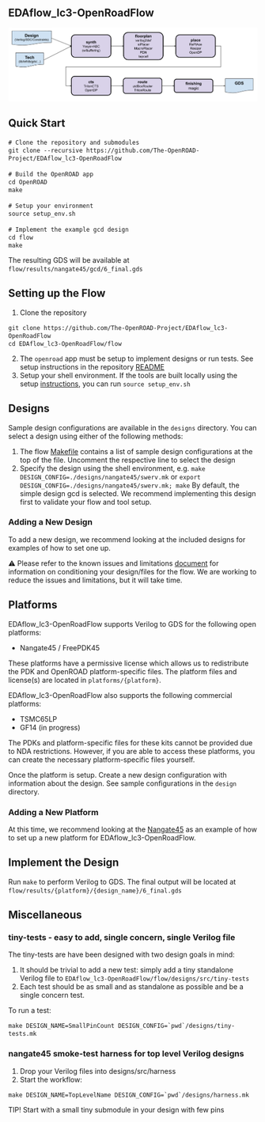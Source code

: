 
## EDAflow_lc3-OpenRoadFlow
![alt text](docs/flow.png "flow")

## Quick Start
```
# Clone the repository and submodules
git clone --recursive https://github.com/The-OpenROAD-Project/EDAflow_lc3-OpenRoadFlow

# Build the OpenROAD app
cd OpenROAD
make

# Setup your environment
source setup_env.sh

# Implement the example gcd design
cd flow
make
```
The resulting GDS will be available at `flow/results/nangate45/gcd/6_final.gds`

## Setting up the Flow

1. Clone the repository
```
git clone https://github.com/The-OpenROAD-Project/EDAflow_lc3-OpenRoadFlow
cd EDAflow_lc3-OpenRoadFlow/flow
```
2. The `openroad` app must be setup to implement designs or run tests. See setup
   instructions in the repository [README](../README.md#Setup)
3. Setup your shell environment. If the tools are built locally using the setup
   [instructions](../README.md#Setup), you can run `source setup_env.sh`

## Designs
Sample design configurations are available in the `designs` directory. You can
select a design using either of the following methods:
1. The flow [Makefile](Makefile) contains a list of sample design configurations
   at the top of the file. Uncomment the respective line to select the design
2. Specify the design using the shell environment, e.g.
   `make DESIGN_CONFIG=./designs/nangate45/swerv.mk` or
   `export DESIGN_CONFIG=./designs/nangate45/swerv.mk; make`
By default, the simple design gcd is selected. We recommend implementing this
design first to validate your flow and tool setup.

### Adding a New Design
To add a new design, we recommend looking at the included designs for examples
of how to set one up.

:warning: Please refer to the known issues and limitations
[document](docs/Known%20Issues%20and%20Limitations.pdf) for information on
conditioning your design/files for the flow. We are working to reduce the issues
and limitations, but it will take time.


## Platforms
EDAflow_lc3-OpenRoadFlow supports Verilog to GDS for the following open platforms:
* Nangate45 / FreePDK45

These platforms have a permissive license which allows us to redistribute the
PDK and OpenROAD platform-specific files. The platform files and license(s) are
located in `platforms/{platform}`.

EDAflow_lc3-OpenRoadFlow also supports the following commercial platforms:
* TSMC65LP
* GF14 (in progress)

The PDKs and platform-specific files for these kits cannot be provided due to
NDA restrictions. However, if you are able to access these platforms, you can
create the necessary platform-specific files yourself.

Once the platform is setup. Create a new design configuration with information
about the design. See sample configurations in the `design` directory.


### Adding a New Platform
At this time, we recommend looking at the [Nangate45](platforms/nangate45) as an
example of how to set up a new platform for EDAflow_lc3-OpenRoadFlow.

## Implement the Design
Run `make` to perform Verilog to GDS. The final output will be located at
`flow/results/{platform}/{design_name}/6_final.gds`

## Miscellaneous
### tiny-tests - easy to add, single concern, single Verilog file

The tiny-tests are have been designed with two design goals in mind:

1. It should be trivial to add a new test: simply add a tiny standalone
   Verilog file to `EDAflow_lc3-OpenRoadFlow/flow/designs/src/tiny-tests`
2. Each test should be as small and as standalone as possible and be a single
   concern test.

To run a test:

```
make DESIGN_NAME=SmallPinCount DESIGN_CONFIG=`pwd`/designs/tiny-tests.mk
```

### nangate45 smoke-test harness for top level Verilog designs

1. Drop your Verilog files into designs/src/harness
2. Start the workflow:

```
make DESIGN_NAME=TopLevelName DESIGN_CONFIG=`pwd`/designs/harness.mk
```

TIP! Start with a small tiny submodule in your design with few pins
